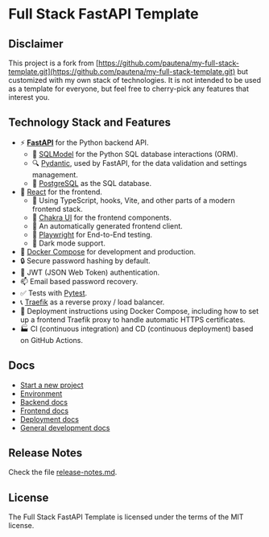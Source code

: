 # Full Stack FastAPI Template

## Disclaimer


This project is a fork from [https://github.com/pautena/my-full-stack-template.git](https://github.com/pautena/my-full-stack-template.git) but customized with my own stack of technologies. It is not intended to be used as a template for everyone, but feel free to cherry-pick any features that interest you.

## Technology Stack and Features

- ⚡ [**FastAPI**](https://fastapi.tiangolo.com) for the Python backend API.
    - 🧰 [SQLModel](https://sqlmodel.tiangolo.com) for the Python SQL database interactions (ORM).
    - 🔍 [Pydantic](https://docs.pydantic.dev), used by FastAPI, for the data validation and settings management.
    - 💾 [PostgreSQL](https://www.postgresql.org) as the SQL database.
- 🚀 [React](https://react.dev) for the frontend.
    - 💃 Using TypeScript, hooks, Vite, and other parts of a modern frontend stack.
    - 🎨 [Chakra UI](https://chakra-ui.com) for the frontend components.
    - 🤖 An automatically generated frontend client.
    - 🧪 [Playwright](https://playwright.dev) for End-to-End testing.
    - 🦇 Dark mode support.
- 🐋 [Docker Compose](https://www.docker.com) for development and production.
- 🔒 Secure password hashing by default.
- 🔑 JWT (JSON Web Token) authentication.
- 📫 Email based password recovery.
- ✅ Tests with [Pytest](https://pytest.org).
- 📞 [Traefik](https://traefik.io) as a reverse proxy / load balancer.
- 🚢 Deployment instructions using Docker Compose, including how to set up a frontend Traefik proxy to handle automatic HTTPS certificates.
- 🏭 CI (continuous integration) and CD (continuous deployment) based on GitHub Actions.

## Docs

- [Start a new project](./docs/START_A_NEW_PROJECT.md)
- [Environment](./docs/ENVIRONMENT.md)
- [Backend docs](./backend/README.md)
- [Frontend docs](./frontend/README.md)
- [Deployment docs](./deployment.md)
- [General development docs](./development.md)

## Release Notes

Check the file [release-notes.md](./release-notes.md).

## License

The Full Stack FastAPI Template is licensed under the terms of the MIT license.
